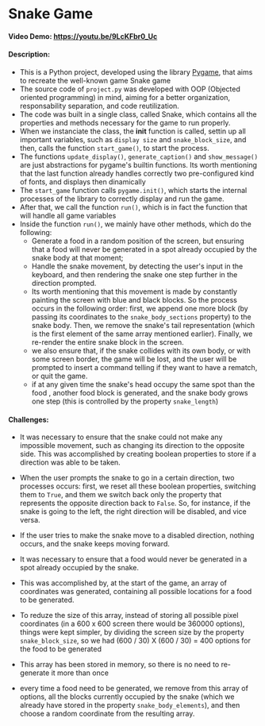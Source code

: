 # Snake Game

#### Video Demo: https://youtu.be/9LcKFbr0_Uc

#### Description:

- This is a Python project, developed using the library [Pygame](https://www.pygame.org/docs/), that aims to recreate the well-known game Snake game
- The source code of `project.py` was developed with OOP (Objected oriented programming) in mind, aiming for a better organization, responsability separation, and code reutilization.
- The code was built in a single class, called Snake, which contains all the properties and methods necessary for the game to run properly.
- When we instanciate the class, the **init** function is called, settin up all important variables, such as `display size` and `snake_block_size`, and then, calls the function `start_game()`, to start the process.
- The functions `update_display()`, `generate_caption()` and `show_message()` are just abstractions for pygame's builtin functions. Its worth mentioning that the last function already handles correctly two pre-configured kind of fonts, and displays then dinamically
- The `start_game` function calls `pygame.init()`, which starts the internal processes of the library to correctly display and run the game.
- After that, we call the function `run()`, which is in fact the function that will handle all game variables
- Inside the function `run()`, we mainly have other methods, which do the following:
  - Generate a food in a random position of the screen, but ensuring that a food will never be generated in a spot already occupied by the snake body at that moment;
  - Handle the snake movement, by detecting the user's input in the keyboard, and then rendering the snake one step further in the direction prompted.
  - Its worth mentioning that this movement is made by constantly painting the screen with blue and black blocks. So the process occurs in the following order: first, we append one more block (by passing its coordinates to the `snake_body_sections` property) to the snake body. Then, we remove the snake's tail representation (which is the first element of the same array mentioned earlier). Finally, we re-render the entire snake block in the screen.
  - we also ensure that, if the snake collides with its own body, or with some screen border, the game will be lost, and the user will be prompted to insert a command telling if they want to have a rematch, or quit the game.
  - if at any given time the snake's head occupy the same spot than the food , another food block is generated, and the snake body grows one step (this is controlled by the property `snake_length`)

#### Challenges:

- It was necessary to ensure that the snake could not make any impossible movement, such as changing its direction to the opposite side. This was accomplished by creating boolean properties to store if a direction was able to be taken.
- When the user prompts the snake to go in a certain direction, two processes occurs: first, we reset all these boolean properties, switching them to `True`, and them we switch back only the property that represents the opposite direction back to `False`. So, for instance, if the snake is going to the left, the right direction will be disabled, and vice versa.
- If the user tries to make the snake move to a disabled direction, nothing occurs, and the snake keeps moving forward.

- It was necessary to ensure that a food would never be generated in a spot already occupied by the snake.
- This was accomplished by, at the start of the game, an array of coordinates was generated, containing all possible locations for a food to be generated.
- To reduze the size of this array, instead of storing all possible pixel coordinates (in a 600 x 600 screen there would be 360000 options), things were kept simpler, by dividing the screen size by the property `snake_block_size`, so we had (600 / 30) X (600 / 30) = 400 options for the food to be generated
- This array has been stored in memory, so there is no need to re-generate it more than once
- every time a food need to be generated, we remove from this array of options, all the blocks currently occupied by the snake (which we already have stored in the property `snake_body_elements`), and then choose a random coordinate from the resulting array.
